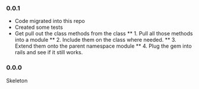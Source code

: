 ### 0.0.1

* Code migrated into this repo
* Created some tests
* Get pull out the class methods from the class
** 1. Pull all those methods into a module
** 2. Include them on the class where needed.
** 3. Extend them onto the parent namespace module
** 4. Plug the gem into rails and see if it still works.


### 0.0.0

Skeleton


